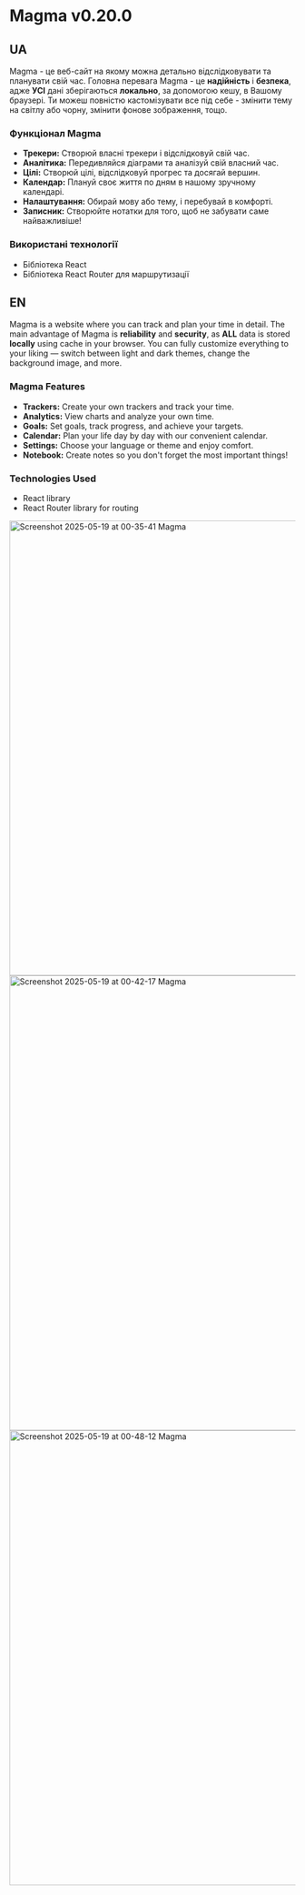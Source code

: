 # Magma v0.20.0
## UA
Magma - це веб-сайт на якому можна детально відслідковувати та планувати свій час.
Головна перевага Magma - це **надійність** і **безпека**, адже **УСІ** дані зберігаються **локально**, за допомогою кешу, в Вашому браузері.
Ти можеш повністю кастомізувати все під себе - змінити тему на світлу або чорну, змінити фонове зображення, тощо.

### Функціонал Magma
- **Трекери:** Створюй власні трекери і відслідковуй свій час.
- **Аналітика:** Передивляйся діаграми та аналізуй свій власний час.
- **Цілі:** Створюй цілі, відслідковуй прогрес та досягай вершин.
- **Календар:** Плануй своє життя по дням в нашому зручному календарі.
- **Налаштування:** Обирай мову або тему, і перебувай в комфорті.
- **Записник:** Створюйте нотатки для того, щоб не забувати саме найважливіше!

### Використані технології
- Бібліотека React
- Бібліотека React Router для маршрутизації

## EN
Magma is a website where you can track and plan your time in detail.
The main advantage of Magma is **reliability** and **security**, as **ALL** data is stored **locally** using cache in your browser.
You can fully customize everything to your liking — switch between light and dark themes, change the background image, and more.

### Magma Features
- **Trackers:** Create your own trackers and track your time.
- **Analytics:** View charts and analyze your own time.
- **Goals:** Set goals, track progress, and achieve your targets.
- **Calendar:** Plan your life day by day with our convenient calendar.
- **Settings:** Choose your language or theme and enjoy comfort.
- **Notebook:** Create notes so you don't forget the most important things!

### Technologies Used
- React library
- React Router library for routing

<img width="800" alt="Screenshot 2025-05-19 at 00-35-41 Magma" src="https://github.com/user-attachments/assets/4d351027-f354-49be-a83d-ef6e5153a04f" />
<img width="800" alt="Screenshot 2025-05-19 at 00-42-17 Magma" src="https://github.com/user-attachments/assets/6f747159-014a-4c88-827b-361d8c4f3ed9" />
<img width="800" alt="Screenshot 2025-05-19 at 00-48-12 Magma" src="https://github.com/user-attachments/assets/c9fd3ee3-57c0-4dac-ab3b-4c393d93e9f1" />
